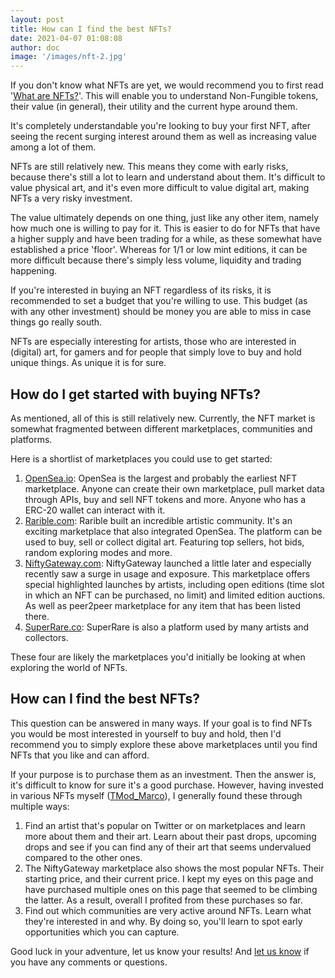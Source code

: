 ```yaml
---
layout: post
title: How can I find the best NFTs?
date: 2021-04-07 01:08:08 
author: doc
image: '/images/nft-2.jpg'
---
```


If you don't know what NFTs are yet, we would recommend you to first read '[What are NFTs?](/blog/what-are-nfts)'. This will enable you to understand Non-Fungible tokens, their value (in general), their utility and the current hype around them.

It's completely understandable you're looking to buy your first NFT, after seeing the recent surging interest around them as well as increasing value among a lot of them.

NFTs are still relatively new. This means they come with early risks, because there's still a lot to learn and understand about them. It's difficult to value physical art, and it's even more difficult to value digital art, making NFTs a very risky investment.

The value ultimately depends on one thing, just like any other item, namely how much one is willing to pay for it. This is easier to do for NFTs that have a higher supply and have been trading for a while, as these somewhat have established a price 'floor'. Whereas for 1/1 or low mint editions, it can be more difficult because there's simply less volume, liquidity and trading happening.

If you're interested in buying an NFT regardless of its risks, it is recommended to set a budget that you're willing to use. This budget (as with any other investment) should be money you are able to miss in case things go really south.

NFTs are especially interesting for artists, those who are interested in (digital) art, for gamers and for people that simply love to buy and hold unique things. As unique it is for sure.

## How do I get started with buying NFTs?

As mentioned, all of this is still relatively new. Currently, the NFT market is somewhat fragmented between different marketplaces, communities and platforms.

Here is a shortlist of marketplaces you could use to get started:

1. [OpenSea.io](http://opensea.io/): OpenSea is the largest and probably the earliest NFT marketplace. Anyone can create their own marketplace, pull market data through APIs, buy and sell NFT tokens and more. Anyone who has a ERC-20 wallet can interact with it.
2. [Rarible.com](http://rarible.com/): Rarible built an incredible artistic community. It's an exciting marketplace that also integrated OpenSea. The platform can be used to buy, sell or collect digital art. Featuring top sellers, hot bids, random exploring modes and more.
3. [NiftyGateway.com](http://NiftyGateway.com/): NiftyGateway launched a little later and especially recently saw a surge in usage and exposure. This marketplace offers special highlighted launches by artists, including open editions (time slot in which an NFT can be purchased, no limit) and limited edition auctions. As well as peer2peer marketplace for any item that has been listed there.
4. [SuperRare.co](http://superrare.co/): SuperRare is also a platform used by many artists and collectors.

These four are likely the marketplaces you'd initially be looking at when exploring the world of NFTs.

## How can I find the best NFTs?

This question can be answered in many ways. If your goal is to find NFTs you would be most interested in yourself to buy and hold, then I'd recommend you to simply explore these above marketplaces until you find NFTs that you like and can afford.

If your purpose is to purchase them as an investment. Then the answer is, it's difficult to know for sure it's a good purchase. However, having invested in various NFTs myself ([TMod_Marco](https://twitter.com/TMod_Marco)), I generally found these through multiple ways:

1. Find an artist that's popular on Twitter or on marketplaces and learn more about them and their art. Learn about their past drops, upcoming drops and see if you can find any of their art that seems undervalued compared to the other ones.
2. The NiftyGateway marketplace also shows the most popular NFTs. Their starting price, and their current price. I kept my eyes on this page and have purchased multiple ones on this page that seemed to be climbing the latter. As a result, overall I profited from these purchases so far.
3. Find out which communities are very active around NFTs. Learn what they're interested in and why. By doing so, you'll learn to spot early opportunities which you can capture.

Good luck in your adventure, let us know your results! And [let us know](https://t.me/OctoFi) if you have any comments or questions.
